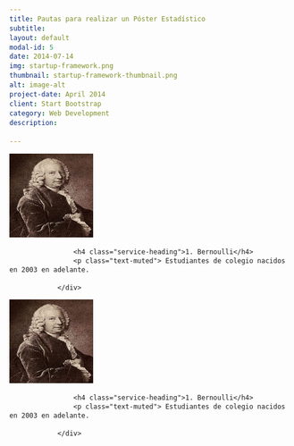 ```yaml
---
title: Pautas para realizar un Póster Estadístico
subtitle: 
layout: default
modal-id: 5
date: 2014-07-14
img: startup-framework.png
thumbnail: startup-framework-thumbnail.png
alt: image-alt
project-date: April 2014
client: Start Bootstrap
category: Web Development
description: 

---
```

<div class="row text-center">
                <div class="col-lg-12">
                    <img class="img-circle img-responsibe" src="img/cat/1cat.jpg" alt="" width="150" height="150">
                    
                    <h4 class="service-heading">1. Bernoulli</h4>
                    <p class="text-muted"> Estudiantes de colegio nacidos en 2003 en adelante. 
                    
                </div>
				
<div class="row text-center">
                <div class="col-lg-12">
                    <img class="img-circle img-responsibe" src="img/cat/1cat.jpg" alt="" width="150" height="150">
                    
                    <h4 class="service-heading">1. Bernoulli</h4>
                    <p class="text-muted"> Estudiantes de colegio nacidos en 2003 en adelante. 
                    
                </div>